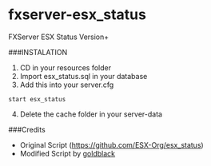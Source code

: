 # fxserver-esx_status
FXServer ESX Status Version+

###INSTALATION

1) CD in your resources folder
2) Import esx_status.sql in your database
3) Add this into your server.cfg

```
start esx_status
```

4) Delete the cache folder in your server-data

###Credits
- Original Script (https://github.com/ESX-Org/esx_status)
- Modified Script by [goldblack](https://github.com/goldblackk)
